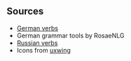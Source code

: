 ## Sources

- [German verbs](https://github.com/viorelsfetea/german-verbs-database/blob/master/output/verbs.csv)
- German grammar tools by RosaeNLG
- [Russian verbs](https://github.com/Badestrand/russian-dictionary)
- Icons from [uxwing](https://uxwing.com)
